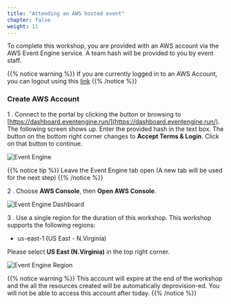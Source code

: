 ```yaml
---
title: "Attending an AWS hosted event"
chapter: false
weight: 11
---
```


To complete this workshop, you are provided with an AWS account via the AWS Event Engine service. A team hash will be provided to you by event staff.

{{% notice warning %}}
If you are currently logged in to an AWS Account, you can logout using this [link](https://console.aws.amazon.com/console/logout!doLogout)
{{% /notice %}}


### Create AWS Account

1 . Connect to the portal by clicking the button or browsing to [https://dashboard.eventengine.run/](https://dashboard.eventengine.run/). The following screen shows up. Enter the provided hash in the text box. The button on the bottom right corner changes to **Accept Terms & Login**. Click on that button to continue.

![Event Engine](/images/10_prerequisites/event-engine-initial-screen.png)

{{% notice tip %}}
Leave the Event Engine tab open (A new tab will be used for the next step)
{{% /notice %}}

2 . Choose **AWS Console**, then **Open AWS Console**.


![Event Engine Dashboard](/images/10_prerequisites/event-engine-dashboard.png)

3 . Use a single region for the duration of this workshop. This workshop supports the following regions:

* us-east-1 (US East - N.Virginia)

Please select **US East (N.Virginia)** in the top right corner.

![Event Engine Region](/images/10_prerequisites/event-engine-region.png)

{{% notice warning %}}
This account will expire at the end of the workshop and the all the resources created will be automatically deprovision-ed. You will not be able to access this account after today.
{{% /notice %}}